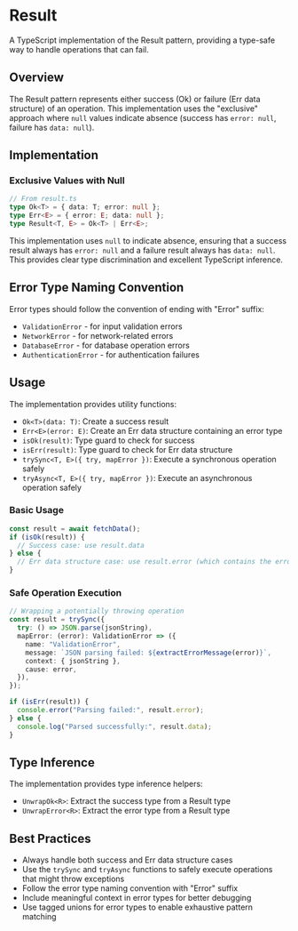 # Result

A TypeScript implementation of the Result pattern, providing a type-safe way to handle operations that can fail.

## Overview

The Result pattern represents either success (Ok) or failure (Err data structure) of an operation. This implementation uses the "exclusive" approach where `null` values indicate absence (success has `error: null`, failure has `data: null`).

## Implementation

### Exclusive Values with Null

```typescript
// From result.ts
type Ok<T> = { data: T; error: null };
type Err<E> = { error: E; data: null };
type Result<T, E> = Ok<T> | Err<E>;
```

This implementation uses `null` to indicate absence, ensuring that a success result always has `error: null` and a failure result always has `data: null`. This provides clear type discrimination and excellent TypeScript inference.

## Error Type Naming Convention

Error types should follow the convention of ending with "Error" suffix:

- `ValidationError` - for input validation errors
- `NetworkError` - for network-related errors
- `DatabaseError` - for database operation errors
- `AuthenticationError` - for authentication failures

## Usage

The implementation provides utility functions:

- `Ok<T>(data: T)`: Create a success result
- `Err<E>(error: E)`: Create an Err data structure containing an error type
- `isOk(result)`: Type guard to check for success
- `isErr(result)`: Type guard to check for Err data structure
- `trySync<T, E>({ try, mapError })`: Execute a synchronous operation safely
- `tryAsync<T, E>({ try, mapError })`: Execute an asynchronous operation safely

### Basic Usage

```typescript
const result = await fetchData();
if (isOk(result)) {
  // Success case: use result.data
} else {
  // Err data structure case: use result.error (which contains the error type)
}
```

### Safe Operation Execution

```typescript
// Wrapping a potentially throwing operation
const result = trySync({
  try: () => JSON.parse(jsonString),
  mapError: (error): ValidationError => ({
    name: "ValidationError",
    message: `JSON parsing failed: ${extractErrorMessage(error)}`,
    context: { jsonString },
    cause: error,
  }),
});

if (isErr(result)) {
  console.error("Parsing failed:", result.error);
} else {
  console.log("Parsed successfully:", result.data);
}
```

## Type Inference

The implementation provides type inference helpers:

- `UnwrapOk<R>`: Extract the success type from a Result type
- `UnwrapError<R>`: Extract the error type from a Result type

## Best Practices

- Always handle both success and Err data structure cases
- Use the `trySync` and `tryAsync` functions to safely execute operations that might throw exceptions
- Follow the error type naming convention with "Error" suffix
- Include meaningful context in error types for better debugging
- Use tagged unions for error types to enable exhaustive pattern matching 